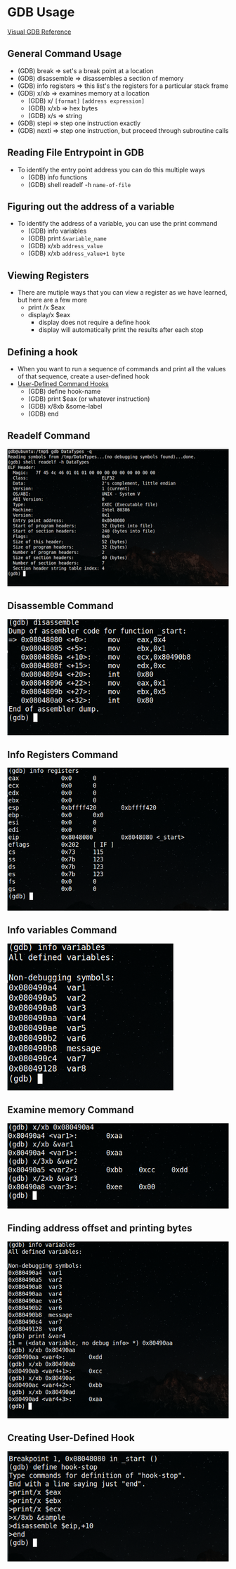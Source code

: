 # GDB Usage

[Visual GDB Reference](http://visualgdb.com/gdbreference/commands/x)

## General Command Usage
* (GDB) break <value> => set's a break point at a location
* (GDB) disassemble => disassembles a section of memory
* (GDB) info registers => this list's the registers for a particular stack frame
* (GDB) x/xb => examines memory at a location
    * (GDB) x/ `[format]` `[address expression]`
    * (GDB) x/xb => hex bytes
    * (GDB) x/s => string
* (GDB) stepi => step one instruction exactly
* (GDB) nexti => step one instruction, but proceed through subroutine calls

## Reading File Entrypoint in GDB
* To identify the entry point address you can do this multiple ways
    * (GDB) info functions
    * (GDB) shell readelf -h `name-of-file`

## Figuring out the address of a variable
* To identify the address of a variable, you can use the print command
    * (GDB) info variables
    * (GDB) print `&variable_name`
    * (GDB) x/xb `address_value`
    * (GDB) x/xb `address_value+1 byte`

## Viewing Registers
* There are mutiple ways that you can view a register as we have learned, but here are a few more
    * print /x $eax
    * display/x $eax
        * display does not require a define hook
        * display will automatically print the results after each stop

## Defining a hook
* When you want to run a sequence of commands and print all the values of that sequence, create a user-defined hook
* [User-Defined Command Hooks](https://ftp.gnu.org/old-gnu/Manuals/gdb/html_node/gdb_189.html)
    * (GDB) define hook-name
    * (GDB) print $eax (or whatever instruction)
    * (GDB) x/8xb &some-label
    * (GDB) end 

## Readelf Command
<kbd><img src="https://github.com/billburn/assembly/blob/master/GDB%20Usage/Screen-Captures/readelf-01.png" /></kbd>

## Disassemble Command
<kbd><img src="https://github.com/billburn/assembly/blob/master/GDB%20Usage/Screen-Captures/disassemble-01.png" /></kbd>

## Info Registers Command
<kbd><img src="https://github.com/billburn/assembly/blob/master/GDB%20Usage/Screen-Captures/info-registers-01.png" /></kbd>

## Info variables Command
<kbd><img src="https://github.com/billburn/assembly/blob/master/GDB%20Usage/Screen-Captures/info-variables-01.png" /></kbd>

## Examine memory Command
<kbd><img src="https://github.com/billburn/assembly/blob/master/GDB%20Usage/Screen-Captures/examine-01.png" /></kbd>

## Finding address offset and printing bytes
<kbd><img src="https://github.com/billburn/assembly/blob/master/GDB%20Usage/Screen-Captures/examine-02.png" /></kbd>

## Creating User-Defined Hook
<kbd><img src="https://github.com/billburn/assembly/blob/master/GDB%20Usage/Screen-Captures/define-hook-01.png" /></kbd>